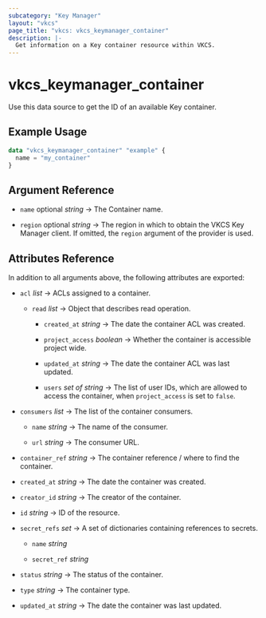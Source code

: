 ```yaml
---
subcategory: "Key Manager"
layout: "vkcs"
page_title: "vkcs: vkcs_keymanager_container"
description: |-
  Get information on a Key container resource within VKCS.
---
```


# vkcs_keymanager_container

Use this data source to get the ID of an available Key container.

## Example Usage

```terraform
data "vkcs_keymanager_container" "example" {
  name = "my_container"
}
```

## Argument Reference
- `name` optional *string* &rarr;  The Container name.

- `region` optional *string* &rarr;  The region in which to obtain the VKCS Key Manager client. If omitted, the `region` argument of the provider is used.


## Attributes Reference
In addition to all arguments above, the following attributes are exported:
- `acl`  *list* &rarr;  ACLs assigned to a container.
  - `read`  *list* &rarr;  Object that describes read operation.
    - `created_at` *string* &rarr;  The date the container ACL was created.

    - `project_access` *boolean* &rarr;  Whether the container is accessible project wide.

    - `updated_at` *string* &rarr;  The date the container ACL was last updated.

    - `users` *set of* *string* &rarr;  The list of user IDs, which are allowed to access the container, when `project_access` is set to `false`.



- `consumers`  *list* &rarr;  The list of the container consumers.
  - `name` *string* &rarr;  The name of the consumer.

  - `url` *string* &rarr;  The consumer URL.


- `container_ref` *string* &rarr;  The container reference / where to find the container.

- `created_at` *string* &rarr;  The date the container was created.

- `creator_id` *string* &rarr;  The creator of the container.

- `id` *string* &rarr;  ID of the resource.

- `secret_refs`  *set* &rarr;  A set of dictionaries containing references to secrets.
  - `name` *string*

  - `secret_ref` *string*


- `status` *string* &rarr;  The status of the container.

- `type` *string* &rarr;  The container type.

- `updated_at` *string* &rarr;  The date the container was last updated.


